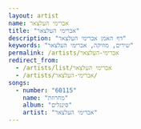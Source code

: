 ```yaml
---
layout: artist
name: אברימי העלצאר
title: "אברימי העלצאר"
description: "דף האמן אברימי העלצאר"
keywords: "שירים, מוזיקה, אברימי העלצאר"
permalink: /artists/אברימי-העלצאר
redirect_from:
  - /artists/list/אברימי העלצאר
  - /artists/אברימי-העלצאר/
songs:
  - number: "60115"
    name: "מחרוזת"
    album: "סינגלים"
    artist: "אברימי העלצאר"
---
```

